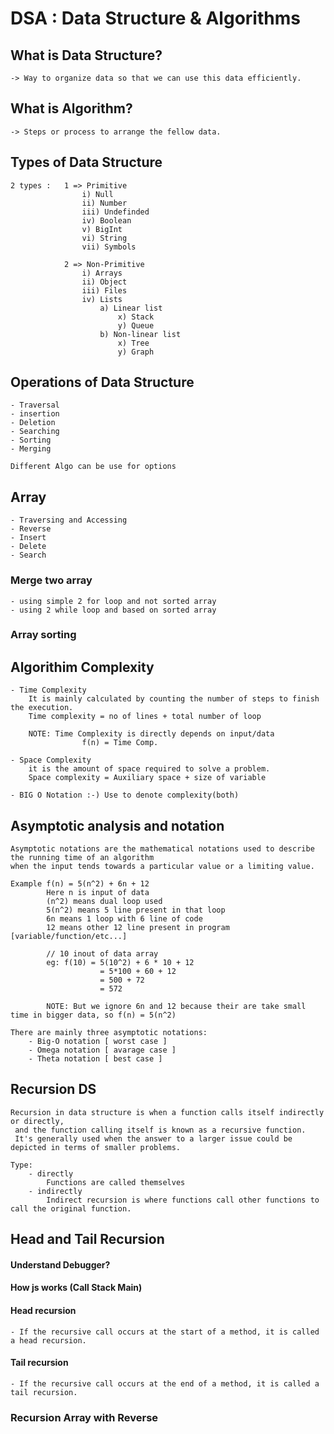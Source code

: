 # DSA : Data Structure & Algorithms

## What is Data Structure?
    -> Way to organize data so that we can use this data efficiently.

## What is Algorithm?
    -> Steps or process to arrange the fellow data.

## Types of Data Structure
    2 types :   1 => Primitive
                    i) Null
                    ii) Number
                    iii) Undefinded
                    iv) Boolean
                    v) BigInt
                    vi) String
                    vii) Symbols

                2 => Non-Primitive
                    i) Arrays
                    ii) Object
                    iii) Files
                    iv) Lists
                        a) Linear list
                            x) Stack
                            y) Queue
                        b) Non-linear list
                            x) Tree
                            y) Graph

## Operations of Data Structure
    - Traversal
    - insertion
    - Deletion
    - Searching
    - Sorting
    - Merging

    Different Algo can be use for options

## Array 
    - Traversing and Accessing
    - Reverse
    - Insert
    - Delete
    - Search

### Merge two array
    - using simple 2 for loop and not sorted array
    - using 2 while loop and based on sorted array

### Array sorting

## Algorithim Complexity
    - Time Complexity
        It is mainly calculated by counting the number of steps to finish the execution.
        Time complexity = no of lines + total number of loop

        NOTE: Time Complexity is directly depends on input/data 
                    f(n) = Time Comp.

    - Space Complexity
        it is the amount of space required to solve a problem.
        Space complexity = Auxiliary space + size of variable

    - BIG O Notation :-) Use to denote complexity(both)

## Asymptotic analysis and notation
    Asymptotic notations are the mathematical notations used to describe the running time of an algorithm
    when the input tends towards a particular value or a limiting value.

    Example f(n) = 5(n^2) + 6n + 12
            Here n is input of data
            (n^2) means dual loop used
            5(n^2) means 5 line present in that loop
            6n means 1 loop with 6 line of code
            12 means other 12 line present in program [variable/function/etc...]

            // 10 inout of data array
            eg: f(10) = 5(10^2) + 6 * 10 + 12
                        = 5*100 + 60 + 12
                        = 500 + 72
                        = 572

            NOTE: But we ignore 6n and 12 because their are take small time in bigger data, so f(n) = 5(n^2)

    There are mainly three asymptotic notations:
        - Big-O notation [ worst case ]
        - Omega notation [ avarage case ]
        - Theta notation [ best case ]

## Recursion DS
    Recursion in data structure is when a function calls itself indirectly or directly,
     and the function calling itself is known as a recursive function. 
     It's generally used when the answer to a larger issue could be depicted in terms of smaller problems.
    
    Type:
        - directly
            Functions are called themselves
        - indirectly
            Indirect recursion is where functions call other functions to call the original function.

## Head and Tail Recursion
#### Understand Debugger?
#### How js works (Call Stack Main)
#### Head recursion
    - If the recursive call occurs at the start of a method, it is called a head recursion.
#### Tail recursion
    - If the recursive call occurs at the end of a method, it is called a tail recursion.

### Recursion Array with Reverse
